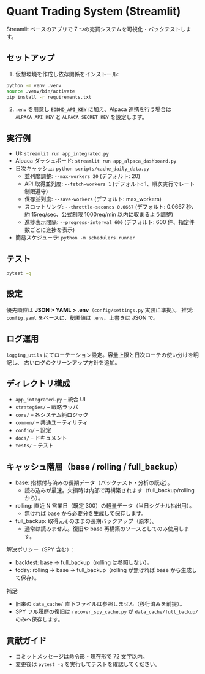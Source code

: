 # Quant Trading System (Streamlit)

Streamlit ベースのアプリで 7 つの売買システムを可視化・バックテストします。

## セットアップ

1. 仮想環境を作成し依存関係をインストール:

```bash
python -m venv .venv
source .venv/bin/activate
pip install -r requirements.txt
```

2. `.env` を用意し `EODHD_API_KEY` に加え、Alpaca 連携を行う場合は
   `ALPACA_API_KEY` と `ALPACA_SECRET_KEY` を設定します。

## 実行例

- UI: `streamlit run app_integrated.py`
- Alpaca ダッシュボード: `streamlit run app_alpaca_dashboard.py`
- 日次キャッシュ: `python scripts/cache_daily_data.py`
  - 並列度調整: `--max-workers 20` (デフォルト: 20)
  - API 取得並列度: `--fetch-workers 1` (デフォルト: 1、順次実行でレート制限遵守)
  - 保存並列度: `--save-workers` (デフォルト: max_workers)
  - スロットリング: `--throttle-seconds 0.0667` (デフォルト: 0.0667 秒、約 15req/sec、公式制限 1000req/min 以内に収まるよう調整)
  - 進捗表示間隔: `--progress-interval 600` (デフォルト: 600 件、指定件数ごとに進捗を表示)
- 簡易スケジューラ: `python -m schedulers.runner`

## テスト

```bash
pytest -q
```

## 設定

優先順位は **JSON > YAML > .env**（`config/settings.py` 実装に準拠）。
推奨: `config.yaml` をベースに、秘匿値は `.env`、上書きは JSON で。

## ログ運用

`logging_utils` にてローテーション設定。容量上限と日次ローテの使い分けを明記し、
古いログのクリーンアップ方針を追加。

## ディレクトリ構成

- `app_integrated.py` – 統合 UI
- `strategies/` – 戦略ラッパ
- `core/` – 各システム純ロジック
- `common/` – 共通ユーティリティ
- `config/` – 設定
- `docs/` – ドキュメント
- `tests/` – テスト

## キャッシュ階層（base / rolling / full_backup）

- base: 指標付与済みの長期データ（バックテスト・分析の既定）。
  - 読み込みが最速。欠損時は内部で再構築されます（full_backup/rolling から）。
- rolling: 直近 N 営業日（既定 300）の軽量データ（当日シグナル抽出用）。
  - 無ければ base から必要分を生成して保存します。
- full_backup: 取得元そのままの長期バックアップ（原本）。
  - 通常は読みません。復旧や base 再構築のソースとしてのみ使用します。

解決ポリシー（SPY 含む）:

- backtest: base → full_backup（rolling は参照しない）。
- today: rolling → base → full_backup（rolling が無ければ base から生成して保存）。

補足:

- 旧来の `data_cache/` 直下ファイルは参照しません（移行済みを前提）。
- SPY フル履歴の復旧は `recover_spy_cache.py` が `data_cache/full_backup/` のみへ保存します。

## 貢献ガイド

- コミットメッセージは命令形・現在形で 72 文字以内。
- 変更後は `pytest -q` を実行してテストを確認してください。

